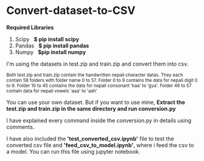 # Convert-dataset-to-CSV

<b>Required Libraries</b>
<ol>
  <li>Scipy &nbsp; <b>$ pip install scipy</b></li>
  <li>Pandas &nbsp; <b>$ pip install pandas</b></li>
  <li>Numpy &nbsp; <b>$pip install numpy</b></li>
</ol>

<p>I'm using the datasets in test.zip and train.zip and convert them into csv.</p>

<small>Both test.zip and train.zip contain the handwritten nepali character datas. They each contain 58 folders with folder name 0 to 57. Folder 0 to 9 contains the data for nepali digit 0 to 9. Folder 10 to 45 contains the data for nepali consonant 'kaa' to 'gya'. Folder 46 to 57 contain data for nepali vowels 'aaa' to 'aah'</small>

<p>You can use your own dataset. But if you want to use mine, <b>Extract the test.zip and train.zip in the same directory and run conversion.py</b></p>

<p>I have explained every command inside the conversion.py in details using comments.</p>

<p>I have also included the <b>'test_converted_csv.ipynb'</b> file to test the converted csv file and <b> 'feed_csv_to_model.ipynb'</b>, where i feed the csv to a model. You can run this file using jupyter notebook.</p>